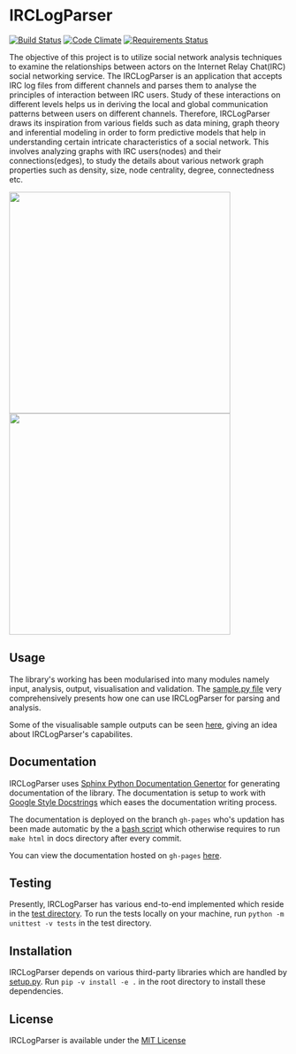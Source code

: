 # IRCLogParser

[![Build Status](https://travis-ci.org/prasadtalasila/IRCLogParser.svg?branch=dev)](https://travis-ci.org/prasadtalasila/IRCLogParser) 
[![Code Climate](https://codeclimate.com/github/prasadtalasila/IRCLogParser/badges/gpa.svg)](https://codeclimate.com/github/prasadtalasila/IRCLogParser) 
[![Requirements Status](https://requires.io/github/prasadtalasila/IRCLogParser/requirements.svg?branch=dev)](https://requires.io/github/prasadtalasila/IRCLogParser/requirements/?branch=dev)    


The objective of this project is to utilize social network analysis techniques to examine the relationships between actors on the Internet Relay Chat(IRC) social networking service. The IRCLogParser is an application that accepts IRC log files from different channels and parses them to analyse the principles of interaction between IRC users. Study of these interactions on different levels helps us in deriving the local and global communication patterns between users on different channels. Therefore, IRCLogParser draws its inspiration from various fields such as data mining, graph theory and inferential modeling in order to form predictive models that help in understanding certain intricate characteristics of a social network. This involves analyzing graphs with IRC users(nodes) and their connections(edges), to study the details about various network graph properties such as density, size, node centrality, degree, connectedness etc.


<img src="https://github.com/prasadtalasila/IRCLogParser/blob/master/IRCLogParser/ext/sample_out/kubuntu-devel_4_10_2013_conversation.png?raw=true" width="400px"></img>
<img src="https://github.com/prasadtalasila/IRCLogParser/blob/master/IRCLogParser/ext/sample_out/infomap_CU.png?raw=true" width="400px"></img>


## Usage

The library's working has been modularised into many modules namely input, analysis, output, visualisation and validation. The [sample.py file](https://github.com/prasadtalasila/IRCLogParser/tree/master/sample.py) very comprehensively presents how one can use IRCLogParser for parsing and analysis.

Some of the visualisable sample outputs can be seen [here](https://github.com/prasadtalasila/IRCLogParser/tree/master/IRCLogParser/ext/sample_out/), giving an idea about IRCLogParser's capabilites.


## Documentation

IRCLogParser uses [Sphinx Python Documentation Genertor](http://www.sphinx-doc.org/en/stable/) for generating documentation of the library. The documentation is setup to work with [Google Style Docstrings](http://www.sphinx-doc.org/en/stable/ext/example_google.html) which eases the documentation writing process.

The documentation is deployed on the branch `gh-pages` who's updation has been made automatic by the a [bash script](https://github.com/prasadtalasila/IRCLogParser/tree/master/IRCLogParser/ext/docs_auto_deploy.sh) which otherwise requires to run `make html` in docs directory after every commit.

You can view the documentation hosted on `gh-pages` [here](http://prasadtalasila.github.io/IRCLogParser/).


## Testing

Presently, IRCLogParser has various end-to-end implemented which reside in the [test directory](https://github.com/prasadtalasila/IRCLogParser/tree/master/test/).
To run the tests locally on your machine, run `python -m unittest -v tests` in the test directory.


## Installation

IRCLogParser depends on various third-party libraries which are handled by [setup.py](https://github.com/prasadtalasila/IRCLogParser/tree/master/setup.py). 
Run `pip -v install -e .` in the root directory to install these dependencies.

## License

IRCLogParser is available under the [MIT License](https://github.com/prasadtalasila/IRCLogParser/tree/master/LISENCE.txt)

